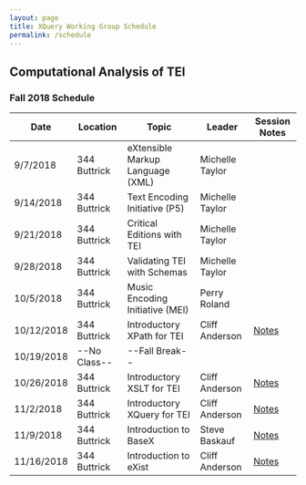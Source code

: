 ```yaml
---
layout: page
title: XQuery Working Group Schedule
permalink: /schedule
---
```



## Computational Analysis of TEI

### Fall 2018 Schedule

| Date | Location | Topic | Leader | Session Notes |
|------|-------|-------|-------|-------|
| 9/7/2018 | 344 Buttrick| eXtensible Markup Language (XML) | Michelle Taylor |  |
| 9/14/2018 | 344 Buttrick| Text Encoding Initiative (P5) | Michelle Taylor |  |
| 9/21/2018 | 344 Buttrick| Critical Editions with TEI | Michelle Taylor |  |
| 9/28/2018 | 344 Buttrick| Validating TEI with Schemas | Michelle Taylor |  |
| 10/5/2018 | 344 Buttrick| Music Encoding Initiative (MEI) | Perry Roland |  |
| 10/12/2018 | 344 Buttrick| Introductory XPath for TEI | Cliff Anderson | [Notes](https://docs.google.com/presentation/d/1_0-jewncut7oJT4NLuGNcVZprqVeYbuoEo3ejov77yI/edit?usp=sharing) |
| 10/19/2018 | --No Class-- | --Fall Break-- |  |  |
| 10/26/2018 | 344 Buttrick| Introductory XSLT for TEI | Cliff Anderson | [Notes](https://docs.google.com/presentation/d/1J0BA9UJfXKpjlDVp46PVTwe97YijhkevOj6W7UTjPNQ/edit?usp=sharing) |
| 11/2/2018 | 344 Buttrick| Introductory XQuery for TEI | Cliff Anderson | [Notes](https://docs.google.com/presentation/d/1eW6woR7Rwn1QgDv8VNZtm84mJ6-_QXNqO269S-mSvTM/edit?usp=sharing) |
| 11/9/2018 | 344 Buttrick| Introduction to BaseX | Steve Baskauf | [Notes](https://github.com/baskaufs/msc/blob/master/ssda-example/README.md) |
| 11/16/2018 | 344 Buttrick| Introduction to eXist | Cliff Anderson | [Notes](https://docs.google.com/presentation/d/1JIsVc8cZESqFVz30NyRB0h_uziok_T-Y1KsqF-DMrFU/edit?usp=sharing)  |
